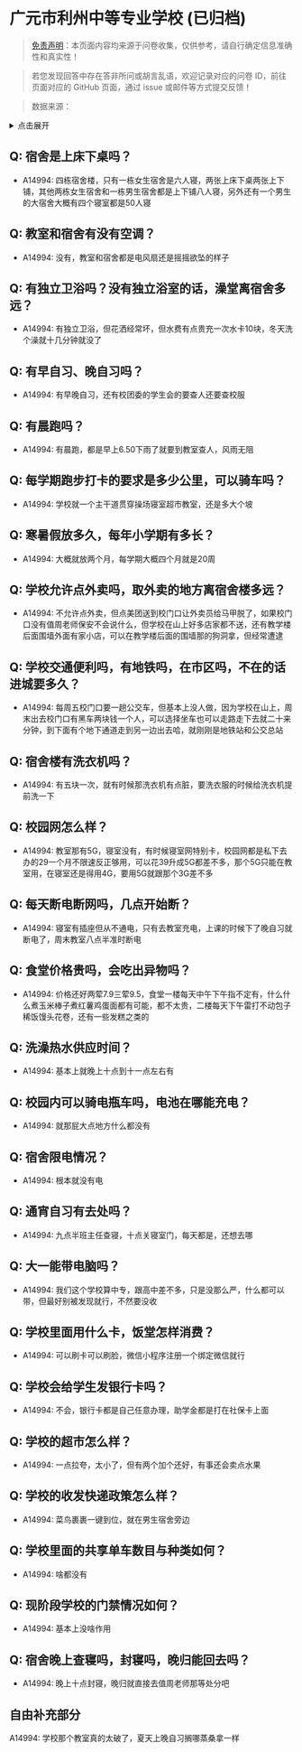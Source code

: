 # 广元市利州中等专业学校 (已归档)

> [免责声明](https://colleges.chat/#_3)：本页面内容均来源于问卷收集，仅供参考，请自行确定信息准确性和真实性！

> 若您发现回答中存在答非所问或胡言乱语，欢迎记录对应的问卷 ID，前往页面对应的 GitHub 页面，通过 issue 或邮件等方式提交反馈！

> 数据来源：

<details><summary>点击展开</summary>
<ul>
<li>A14994: 匿名 (2022 年 07 月)</li>
</ul>
</details>

## Q: 宿舍是上床下桌吗？

- A14994: 四栋宿舍楼，只有一栋女生宿舍是六人寝，两张上床下桌两张上下铺，其他两栋女生宿舍和一栋男生宿舍都是上下铺八人寝，另外还有一个男生的大宿舍大概有四个寝室都是50人寝

## Q: 教室和宿舍有没有空调？

- A14994: 没有，教室和宿舍都是电风扇还是摇摇欲坠的样子

## Q: 有独立卫浴吗？没有独立浴室的话，澡堂离宿舍多远？

- A14994: 有独立卫浴，但花洒经常坏，但水费有点贵充一次水卡10块，冬天洗个澡就十几分钟就没了

## Q: 有早自习、晚自习吗？

- A14994: 有早晚自习，还有校团委的学生会的要查人还要查校服

## Q: 有晨跑吗？

- A14994: 有晨跑，都是早上6.50下雨了就要到教室查人，风雨无阻

## Q: 每学期跑步打卡的要求是多少公里，可以骑车吗？

- A14994: 学校就一个主干道贯穿操场寝室超市教室，还是多大个坡

## Q: 寒暑假放多久，每年小学期有多长？

- A14994: 大概就放两个月，每学期大概四个月就是20周

## Q: 学校允许点外卖吗，取外卖的地方离宿舍楼多远？

- A14994: 不允许点外卖，但点美团送到校门口让外卖员给马甲脱了，如果校门口没有值周老师保安不会说什么，但学校在山上好多店家都不送，还有教学楼后面围墙外面有家小店，可以在教学楼后面的围墙那的狗洞拿，但经常遭逮

## Q: 学校交通便利吗，有地铁吗，在市区吗，不在的话进城要多久？

- A14994: 每周五校门口要一趟公交车，但基本上没人做，因为学校在山上，周末出去校门口有黑车两块钱一个人，可以选择坐车也可以走路走下去就二十来分钟，到下面有个地下通道走到另一边出去哈，就刚刚是地铁站和公交总站

## Q: 宿舍楼有洗衣机吗？

- A14994: 有五块一次，就有时候那洗衣机有点脏，要洗衣服的时候给洗衣机提前洗一下

## Q: 校园网怎么样？

- A14994: 教室那有5G，寝室没有，有时候寝室网特别卡，校园网都是私下去办的29一个月不限速反正够用，可以花39升成5G都差不多，那个5G只能在教室用，在寝室还是得用4G，要用5G就跟那个3G差不多

## Q: 每天断电断网吗，几点开始断？

- A14994: 寝室有插座但从不通电，只有去教室充电，上课的时候下了晚自习就断电了，周末教室八点半准时断电

## Q: 食堂价格贵吗，会吃出异物吗？

- A14994: 价格还好两荤7.9三荤9.5，食堂一楼每天中午下午指不定有，什么什么煮玉米棒子煮红薯鸡蛋面都有可能，都不太贵，二楼每天下午雷打不动包子稀饭馒头花卷，还有一些发糕之类的

## Q: 洗澡热水供应时间？

- A14994: 基本上就晚上十点到十一点左右有

## Q: 校园内可以骑电瓶车吗，电池在哪能充电？

- A14994: 就那屁大点地方什么都没有

## Q: 宿舍限电情况？

- A14994: 根本就没有电

## Q: 通宵自习有去处吗？

- A14994: 九点半班主任查寝，十点关寝室门，每天都是，还想去哪

## Q: 大一能带电脑吗？

- A14994: 我们这个学校算中专，跟高中差不多，只是没那么严，什么都可以带，但最好别被发现就行，不然要没收

## Q: 学校里面用什么卡，饭堂怎样消费？

- A14994: 可以刷卡可以刷脸，微信小程序注册一个绑定微信就行

## Q: 学校会给学生发银行卡吗？

- A14994: 不会，银行卡都是自己任意办理，助学金都是打在社保卡上面

## Q: 学校的超市怎么样？

- A14994: 一点拉夸，太小了，但有两个加个还好，有事还会卖点水果

## Q: 学校的收发快递政策怎么样？

- A14994: 菜鸟裹裹一键到位，就在男生宿舍旁边

## Q: 学校里面的共享单车数目与种类如何？

- A14994: 啥都没有

## Q: 现阶段学校的门禁情况如何？

- A14994: 基本上没啥作用

## Q: 宿舍晚上查寝吗，封寝吗，晚归能回去吗？

- A14994: 晚上十点封寝，晚归就直接去值周老师那等处分吧

## 自由补充部分

A14994: 学校那个教室真的太破了，夏天上晚自习搁哪蒸桑拿一样